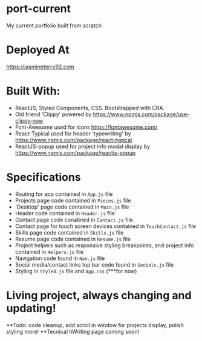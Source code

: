 # port-current
My current portfolio built from scratch

# Deployed At
https://jasmineterry92.com

# Built With:
* ReactJS, Styled Components, CSS. Bootstrapped with CRA. 
* Old friend 'Clippy' powered by https://www.npmjs.com/package/use-clippy-now
* Font-Awesome used for icons https://fontawesome.com/
* React-Typical used for header 'typewriting' by https://www.npmjs.com/package/react-typical
* ReactJS-popup used for project info modal display by https://www.npmjs.com/package/reactjs-popup

# Specifications

* Routing for app contained in `App.js` file
* Projects page code contained in `Pieces.js` file
* 'Desktop' page code contained in `Main.js` file
* Header code contained in `Header.js` file
* Contact page code conatined in `Contact.js` file
* Contact page for touch screen devices contained in `TouchContact.js` file
* Skills page code contained in `Skills.js` file
* Resume page code contained in `Resume.js` file
* Project helpers such as responsive styling breakpoints, and project info contained in `Helpers.js` file
* Navigation code found in `Nav.js` file
* Social media/contact links top bar code found in `Socials.js` file
* Styling in `Styled.js` file and `App.css` (***for now)


# Living project, always changing and updating!
**Todo: code cleanup, add scroll in window for projects display, polish styling more!
**Tecnical hWriting page coming soon!
